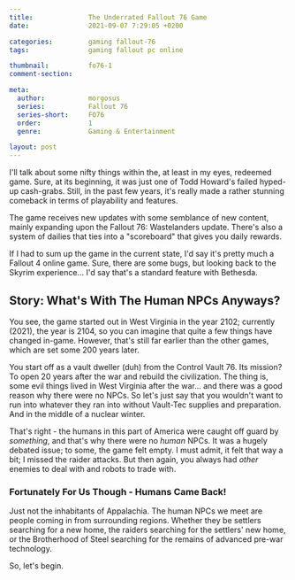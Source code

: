 ```yaml
---
title:              The Underrated Fallout 76 Game
date:               2021-09-07 7:29:05 +0200

categories:         gaming fallout-76
tags:               gaming fallout pc online

thumbnail:          fo76-1
comment-section:

meta:
  author:           morgosus
  series:           Fallout 76
  series-short:     FO76
  order:            1
  genre:            Gaming & Entertainment

layout: post
---
```

I'll talk about some nifty things within the, at least in my eyes, redeemed game. Sure, at its beginning, it was just one of Todd Howard's failed hyped-up cash-grabs. Still, in the past few years, it's really made a rather stunning comeback in terms of playability and features.

The game receives new updates with some semblance of new content, mainly expanding upon the Fallout 76: Wastelanders update. There's also a system of dailies that ties into a "scoreboard" that gives you daily rewards.

If I had to sum up the game in the current state, I'd say it's pretty much a Fallout 4 online game. Sure, there are some bugs, but looking back to the Skyrim experience... I'd say that's a standard feature with Bethesda.

## Story: What's With The Human NPCs Anyways?

You see, the game started out in West Virginia in the year 2102; currently (2021), the year is 2104, so you can imagine that quite a few things have changed in-game. However, that's still far earlier than the other games, which are set some 200 years later.

You start off as a vault dweller (duh) from the Control Vault 76. Its mission? To open 20 years after the war and rebuild the civilization. The thing is, some evil things lived in West Virginia after the war... and there was a good reason why there were no NPCs. So let's just say that you wouldn't want to run into whatever they ran into without Vault-Tec supplies and preparation. And in the middle of a nuclear winter.

That's right - the humans in this part of America were caught off guard by *something*, and that's why there were no *human* NPCs. It was a hugely debated issue; to some, the game felt empty. I must admit, it felt that way a bit; I missed the raider attacks. But then again, you always had *other* enemies to deal with and robots to trade with.

### Fortunately For Us Though - Humans Came Back!

Just not the inhabitants of Appalachia. The human NPCs we meet are people coming in from surrounding regions. Whether they be settlers searching for a new home, the raiders searching for the settlers' new home, or the Brotherhood of Steel searching for the remains of advanced pre-war technology.

So, let's begin.
